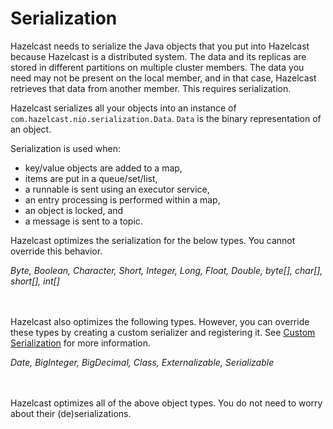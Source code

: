 


# Serialization

Hazelcast needs to serialize the Java objects that you put into Hazelcast because Hazelcast is a distributed system. The data and its replicas are stored in different partitions on multiple cluster members. The data you need may not be present on the local member, and in that case, Hazelcast retrieves that data from another member. This requires serialization.

Hazelcast serializes all your objects into an instance of `com.hazelcast.nio.serialization.Data`. `Data` is the binary representation of an object. 

Serialization is used when:

- key/value objects are added to a map,
- items are put in a queue/set/list,
- a runnable is sent using an executor service,
- an entry processing is performed within a map,
- an object is locked, and
- a message is sent to a topic.


Hazelcast optimizes the serialization for the below types. You cannot override this behavior.

*Byte, Boolean, Character, Short, Integer, Long, Float, Double, byte[], char[], short[], int[]*

<br><br>
Hazelcast also optimizes the following types. However, you can override these types by creating a custom serializer and registering it. See [Custom Serialization](#custom-serialization) for more information.

*Date, BigInteger, BigDecimal, Class, Externalizable, Serializable*

<br><br>
Hazelcast optimizes all of the above object types. You do not need to worry about their (de)serializations.

